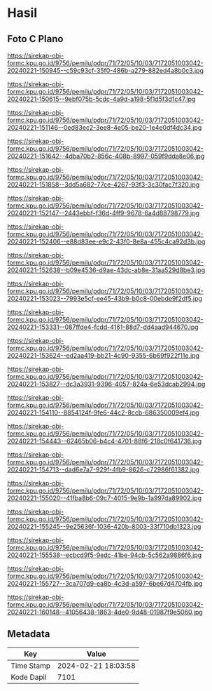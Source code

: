 # Hasil

## Foto C Plano

https://sirekap-obj-formc.kpu.go.id/9756/pemilu/pdpr/71/72/05/10/03/7172051003042-20240221-150945--c59c93cf-35f0-486b-a279-882ed4a8b0c3.jpg

https://sirekap-obj-formc.kpu.go.id/9756/pemilu/pdpr/71/72/05/10/03/7172051003042-20240221-150615--9ebf075b-5cdc-4a9d-a198-5f1d5f3d1c47.jpg

https://sirekap-obj-formc.kpu.go.id/9756/pemilu/pdpr/71/72/05/10/03/7172051003042-20240221-151146--0ed83ec2-3ee8-4e05-be20-1e4e0df4dc34.jpg

https://sirekap-obj-formc.kpu.go.id/9756/pemilu/pdpr/71/72/05/10/03/7172051003042-20240221-151642--4dba70b2-856c-408b-8997-059f9dda8e06.jpg

https://sirekap-obj-formc.kpu.go.id/9756/pemilu/pdpr/71/72/05/10/03/7172051003042-20240221-151858--3dd5a682-77ce-4267-93f3-3c30fac7f320.jpg

https://sirekap-obj-formc.kpu.go.id/9756/pemilu/pdpr/71/72/05/10/03/7172051003042-20240221-152147--2443ebbf-f36d-4ff9-9678-6a4d88798779.jpg

https://sirekap-obj-formc.kpu.go.id/9756/pemilu/pdpr/71/72/05/10/03/7172051003042-20240221-152406--e88d83ee-e9c2-43f0-8e8a-455c4ca92d3b.jpg

https://sirekap-obj-formc.kpu.go.id/9756/pemilu/pdpr/71/72/05/10/03/7172051003042-20240221-152638--b09e4536-d9ae-43dc-ab8e-31aa529d8be3.jpg

https://sirekap-obj-formc.kpu.go.id/9756/pemilu/pdpr/71/72/05/10/03/7172051003042-20240221-153023--7993e5cf-ee45-43b9-b0c8-00ebde9f2df5.jpg

https://sirekap-obj-formc.kpu.go.id/9756/pemilu/pdpr/71/72/05/10/03/7172051003042-20240221-153331--087ffde4-fcdd-4161-88d7-dd4aad944670.jpg

https://sirekap-obj-formc.kpu.go.id/9756/pemilu/pdpr/71/72/05/10/03/7172051003042-20240221-153624--ed2aa419-bb21-4c90-9355-6b69f922f11e.jpg

https://sirekap-obj-formc.kpu.go.id/9756/pemilu/pdpr/71/72/05/10/03/7172051003042-20240221-153827--dc3a3931-9396-4057-824a-6e53dcab2994.jpg

https://sirekap-obj-formc.kpu.go.id/9756/pemilu/pdpr/71/72/05/10/03/7172051003042-20240221-154110--8854124f-9fe6-44c2-8ccb-686350009ef4.jpg

https://sirekap-obj-formc.kpu.go.id/9756/pemilu/pdpr/71/72/05/10/03/7172051003042-20240221-154443--62465b06-b4c4-4701-88f6-218c0f641736.jpg

https://sirekap-obj-formc.kpu.go.id/9756/pemilu/pdpr/71/72/05/10/03/7172051003042-20240221-154713--dad6e7a7-929f-4fb9-8626-c72986f61382.jpg

https://sirekap-obj-formc.kpu.go.id/9756/pemilu/pdpr/71/72/05/10/03/7172051003042-20240221-155020--41fba8b6-09c7-4015-9e9b-1a997da89902.jpg

https://sirekap-obj-formc.kpu.go.id/9756/pemilu/pdpr/71/72/05/10/03/7172051003042-20240221-155245--9e25636f-1036-420b-8003-33f710db1323.jpg

https://sirekap-obj-formc.kpu.go.id/9756/pemilu/pdpr/71/72/05/10/03/7172051003042-20240221-155538--ecbcd9f5-9edc-41be-94cb-5c562a9886f6.jpg

https://sirekap-obj-formc.kpu.go.id/9756/pemilu/pdpr/71/72/05/10/03/7172051003042-20240221-155727--3ca707d9-ea8b-4c3d-a597-6be67d4704fb.jpg

https://sirekap-obj-formc.kpu.go.id/9756/pemilu/pdpr/71/72/05/10/03/7172051003042-20240221-160148--41056438-1863-4de0-9d48-01987f9e5060.jpg


## Metadata

| Key        | Value               |
| ---------- | ------------------- |
| Time Stamp | 2024-02-21 18:03:58 |
| Kode Dapil | 7101                |



